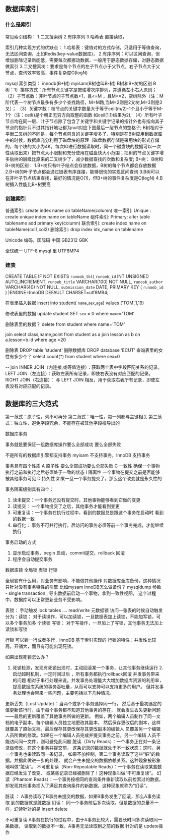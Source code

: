 ## 数据库索引
### 什么是索引
  常见索引结构：
    1.二叉搜索树
    2.有序序列
    3.哈希表  直接读取，

  索引几种实现方式的优缺点：
    1.哈希表：键值对的方式存储，只适用于等值查询，无法区间查询，比如Redis(key-value数据库)，
    2.有序序列：可以区间查询，但增加删除记录新能低，需要每次都挪动数据，一般用于静态数据存储，对静态数据做索引
    3.二叉搜索树：要求是每个节点的左子节点小于父节点，右子节点大于父节点，查询效率较高，事件复杂度O(logN)
    
  mysql 索引类型：
    innodb(B+树)
    myisam(B树也叫B-树)
    B树和B+树的区别
      B树：1）排序方式：所有节点关键字是按递增次序排列，并遵循左小右大原则；
          （2）子节点数：非叶节点的子节点数>1，且<=M ，且M>=2，空树除外（注：M阶代表一个树节点最多有多少个查找路径，M=M路,当M=2则是2叉树,M=3则是3叉）；
          （3）关键字数：枝节点的关键字数量大于等于ceil(m/2)-1个且小于等于M-1个（注：ceil()是个朝正无穷方向取整的函数 如ceil(1.1)结果为2);
          （4）所有叶子节点均在同一层、叶子节点除了包含了关键字和关键字记录的指针外也有指向其子节点的指针只不过其指针地址都为null对应下图最后一层节点的空格子;
          B树相对于平衡二叉树的不同是，每个节点包含的关键字增多了，特别是在B树应用到数据库中的时候，数据库充分利用了磁盘块的原理（磁盘数据存储是采用块的形式存储的，每个块的大小为4K，每次IO进行数据读取时，同一个磁盘块的数据可以一次性读取出来）把节点大小限制和充分使用在磁盘快大小范围；把树的节点关键字增多后树的层级比原来的二叉树少了，减少数据查找的次数和复杂度;
      B+树：
      B树和B+树的区别：
        1.B+树只有叶子结点会存放数据，B树的每个节点都会存放数据
        2.B+树的叶子节点都会通过链表有序连接，能够很快的实现区间查询
        3.B树可以在非叶子节点结束查找，最好的情况是O(1)，但B+树的事件复杂度是O(logN)
        4.B树插入性能比B+树要高
### 创建索引
  普通索引: create index name on tableName(column)
  唯一索引: Unique : create unique index name on tableName
  组件索引: Primary:  alter table tablename add primary key(column)
  联合索引: create index name on tableName(col1,col2)
  删除索引: drop index idx_name on tablename 

Unicode 编码，国际码
中国 GB2312 GBK

全球统一  UTF-8
mysql 里 UTF8MP4
### 建表
CREATE TABLE IF NOT EXISTS `runoob_tbl`(
   `runoob_id`  INT UNSIGNED  AUTO_INCREMENT,
   `runoob_title`  VARCHAR(100)  NOT NULL,
   `runoob_author`  VARCHAR(40)  NOT NULL,
   `submission_date`  DATE,
   PRIMARY KEY ( `runoob_id` )
)ENGINE=InnoDB DEFAULT CHARSET=utf8MB4;

在表里插入数据
insert into student(
`name`,`sex`,`age`)
values
('TOM',1,19)

修改表里的数据
update student
SET  `sex` = 0
where  `name`='TOM'

删除表里的数据？
delete from  student where name='TOM'

join
select class,name,point from student as a  join lesson as b on a.lesson=b.id
where age =20 

删除表
DROP table ‘student’ 
删除数据库
DROP database  ‘ECUT’
查询表里的女性有多少个？
select count(*) from student where sex=0

-- join 
INNER JOIN（内连接,或等值连接）：获取两个表中字段匹配关系的记录。
LEFT JOIN（左连接）：获取左表所有记录，即使右表没有对应匹配的记录。
RIGHT JOIN（右连接）： 与 LEFT JOIN 相反，用于获取右表所有记录，即使左表没有对应匹配的记录。

## 数据库的三大范式
第一范式：原子性，列不可再分
第二范式：唯一性，每一列都与主键相关
第三范式：独立性，避免字段冗余，不能存在被其他字段推导出的

数据库事务

事务就是要保证一组数据库操作要么全部成功 要么全部失败

不是所有的数据库引擎都支持事务
myisam 不支持事务，InnoDB 支持事务

事务具有四个性质
A 原子性   要么全部成功要么全部失败
C 一致性    确保一个事物执行之前和执行之后必须处于一致的状态
I 隔离性     一个事物在提交之前是否能够被其他事务可见
D 持久性  如果一旦一个事务提交了，那么这个改变就是永久性的

事务隔离级别具有四个：
1. 读未提交：一个事务还没有提交时，其他事物能够看到它做的变更
2. 读提交：  一个事物提交了之后，其他事务才能看到变更
3. 可重复读：一个事务在执行过程中，看到的数据总是跟这个事务在启动时
看到的数据一致
4. 串行化： 事务不可并行执行，后访问的事务必须等前一个事务完成，才能继续执行

事务启动的方式
1. 显示启动事务，begin 启动，commit提交，rollback 回滚
2. 程序会自动提交事务

数据库锁
全局锁     表锁       行锁

全局锁有什么用，对业务有影响，不能做其他操作
对数据库全库备份，这种情况只针对没有事务特性的引擎 比如mysam 
InnoDB怎么做备份？
mysqldump 参数 - single transaction , 导出数据前启动一个事物，拿到一致性视图，
这个过程中，数据库可以正常更新业务不受影响。

表锁：
手动触发 lock tables .... read/write
元数据锁  访问一张表的时候自动触发
分为：读锁： 
          对于读操作，可以加读锁，一旦数据表加上读锁，不能加写锁，可以多个事务加多
个读锁 
          写锁：
          对于写操作，一旦加上了写锁，其他事务无法加上读锁和写锁

行锁
可以锁一行或者多行，InnoDB  基于索引实现的
行锁的特性：并发性比较高，开销大，而且有可能出现死锁。

如果出现死锁怎么办？ 
1. 死锁检测，发现有死锁出现时，主动回滚某一个事务，让其他事务继续运行
2.启动超时机制，一定时间过后 ，所有事务都执行rollback回滚
并发事务带来的问题
    相对于串行处理来说，并发事务处理能大大增加数据库资源的利用率，
提高数据库系统的事务吞吐量，从而可以支持可以支持更多的用户。
但并发事务处理也会带来一些问题，主要包括以下几种情况。

更新丢失（Lost Update）：当两个或多个事务选择同一行，
然后基于最初选定的值更新该行时，由于每个事务都不知道其他事务的存在，
就会发生丢失更新问题——最后的更新覆盖了其他事务所做的更新。
例如，两个编辑人员制作了同一文档的电子副本。每个编辑人员独立地更改其副本，
然后保存更改后的副本，这样就覆盖了原始文档。最后保存其更改保存其更改副本的编辑人
员覆盖另一个编辑人员所做的修改。如果在一个编辑人员完成并提交事务之前，另一个编辑
人员不能访问同一文件，则可避免此问题
脏读（Dirty Reads）：一个事务正在对一条记录做修改，在这个事务并提交前，
这条记录的数据就处于不一致状态；这时，另一个事务也来读取同一条记录，
如果不加控制，第二个事务读取了这些“脏”的数据，并据此做进一步的处理，
就会产生未提交的数据依赖关系。这种现象被形象地叫做“脏读”。
不可重复读（Non-Repeatable Reads）：一个事务在读取某些数据已经发生了改变、
或某些记录已经被删除了！这种现象叫做“不可重复读”。
幻读（Phantom Reads）：一个事务按相同的查询条件重新读取以前检索过的数据，
却发现其他事务插入了满足其查询条件的新数据，这种现象就称为“幻读”。

脏读 ：
A事务读取了B事务未提交的数据，如果B事务发生了回滚，那么A事务读取
到的数据就是脏数据
幻读：
同一个事务前后多次读取，但是数据的总量不一样，幻读针对的是 insert delete

不可重复读
A事务在执行的过程中，由于A事务比较大，需要长时间多次读取同一条数据，
读取到的数据不一致，A事务无法读取到之前的数据
针对的是 update操作
